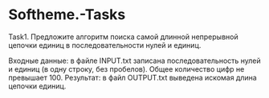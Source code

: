 # Softheme.-Tasks
Task1. Предложите алгоритм поиска самой длинной непрерывной цепочки единиц в последовательности нулей и единиц.

Входные данные: в файле INPUT.txt записана последовательность нулей и единиц (в одну строку, без пробелов). Общее количество цифр не превышает 100. Результат: в файл OUTPUT.txt выведена искомая длина цепочки единиц.
